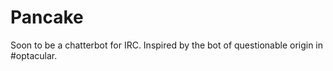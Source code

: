 Pancake
=======

Soon to be a chatterbot for IRC. Inspired by the bot of questionable origin in #optacular.
